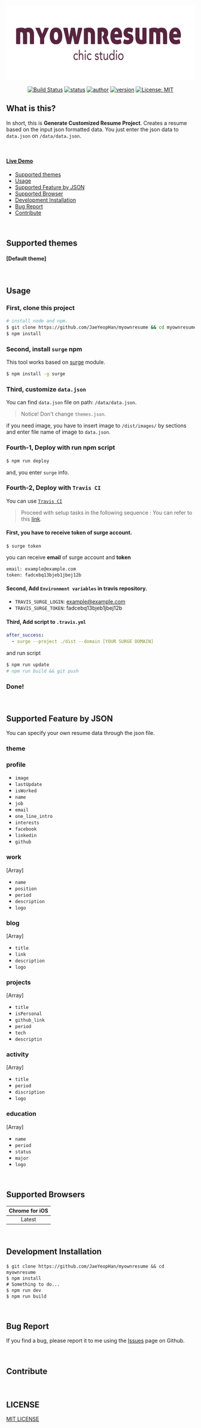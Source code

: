 <div align="center">
    <img src="/docs/images/myownresume_logo.png" alt="myownresume_logo" width="600px" height="200px">

[![Build Status](https://travis-ci.org/JaeYeopHan/myownresume.svg?branch=master)](https://travis-ci.org/JaeYeopHan/myownresume)
[![status](https://img.shields.io/badge/status-alpha-blue.svg)](https://img.shields.io/badge/status-alpha-blue.svg)
[![author](https://img.shields.io/badge/author-jbee-ff69b4.svg)](http://friendly-belief.surge.sh/)
[![version](https://img.shields.io/badge/npm%20version-0.0.2-orange.svg)](https://github.com/JaeYeopHan/myownresume/blob/master/package.json)
[![License: MIT](https://img.shields.io/badge/License-MIT-yellow.svg)](https://opensource.org/licenses/MIT)  

</div>

## What is this?
In short, this is **Generate Customized Resume Project**. Creates a resume based on the input json formatted data. You just enter the json data to `data.json` on `/data/data.json`.

</br>

#### [Live Demo](http://friendly-belief.surge.sh/)
* [Supported themes](#supported-themes)
* [Usage](#usage)
* [Supported Feature by JSON](#supported-feature-by-json)
* [Supported Browser](#supported-browsers)
* [Development Installation](#development-installation)
* [Bug Report](#bug-report)
* [Contribute](#contribute)

</br>

## Supported themes
#### [Default theme]

</br>

## Usage
### First, clone this project
```bash
# install node and npm.
$ git clone https://github.com/JaeYeopHan/myownresume && cd myownresume
$ npm install
```

### Second, install `surge` npm
This tool works based on [surge](http://surge.sh/) module.
```bash
$ npm install -g surge
```

### Third, customize `data.json`
You can find `data.json` file on path: `/data/data.json`.
> Notice! Don't change `themes.json`.

if you need image, you have to insert image to `/dist/images/` by sections and enter file name of image to `data.json`.

### Fourth-1, Deploy with run npm script
```bash
$ npm run deploy
```
and, you enter `surge` info.

### Fourth-2, Deploy with `Travis CI`
You can use [`Travis CI`](https://travis-ci.org/)
> Proceed with setup tasks in the following sequence :
You can refer to this [link](https://surge.sh/help/integrating-with-travis-ci).

#### First, you have to receive token of surge account.
```$xslt
$ surge token
```
you can receive **email** of surge account and **token**
```$xslt
email: example@example.com
token: fadcebq13bjeb1jbej12b
```

#### Second, Add `Environment variables` in travis repository.
* `TRAVIS_SURGE_LOGIN`: example@example.com
* `TRAVIS_SURGE_TOKEN`: fadcebq13bjeb1jbej12b

#### Third, Add script to `.travis.yml`
```yml
after_success:
  - surge --project ./dist --domain [YOUR SURGE DOMAIN]
```

and run script
```bash
$ npm run update
# npm run build && git push
```


### Done!

</br>

## Supported Feature by JSON
You can specify your own resume data through the json file.
### theme

### profile
* `image`
* `lastUpdate`
* `isWorked`
* `name`
* `job`
* `email`
* `one_line_intro`
* `interests`
* `facebook`
* `linkedin`
* `github`

### work
[Array]
* `name`
* `position`
* `period`
* `description`
* `logo`

### blog
[Array]
* `title`
* `link`
* `description`
* `logo`

### projects
[Array]
* `title`
* `isPersonal`
* `github_link`
* `period`
* `tech`
* `descriptin`

### activity
[Array]
* `title`
* `period`
* `discription`
* `logo`

### education
[Array]
* `name`
* `period`
* `status`
* `major`
* `logo`

</br>

## Supported Browsers
|Chrome for iOS|
|:-:|
|Latest|

</br>

## Development Installation
```
$ git clone https://github.com/JaeYeopHan/myownresume && cd myownresume
$ npm install
# Something to do...
$ npm run dev
$ npm run build 
```
</br>

## Bug Report
If you find a bug, please report it to me using the [Issues](https://github.com/JaeYeopHan/myownresume/issues) page on Github.

</br>

## Contribute

</br>

## LICENSE
[MIT LICENSE](https://github.com/JaeYeopHan/resume_prj/blob/master/LICENSE)
